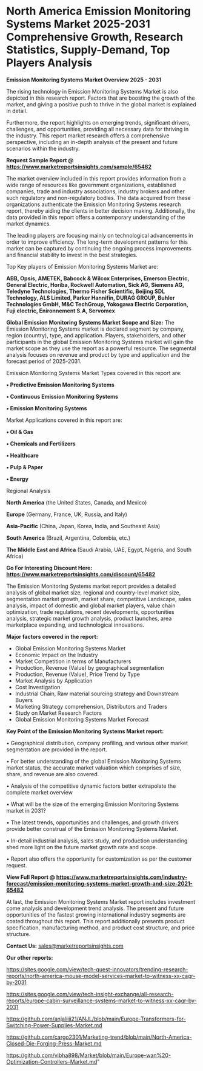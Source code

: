 # North America Emission Monitoring Systems Market 2025-2031 Comprehensive Growth, Research Statistics, Supply-Demand,  Top Players Analysis

<Strong> Emission Monitoring Systems Market Overview 2025 - 2031</strong>

The rising technology in Emission Monitoring Systems Market is also depicted in this research report. Factors that are boosting the growth of the market, and giving a positive push to thrive in the global market is explained in detail.

Furthermore, the report highlights on emerging trends, significant drivers, challenges, and opportunities, providing all necessary data for thriving in the industry. This report market research offers a comprehensive perspective, including an in-depth analysis of the present and future scenarios within the industry.

<strong>Request Sample Report @ <a href=https://www.marketreportsinsights.com/sample/65482>https://www.marketreportsinsights.com/sample/65482</a></strong>

The market overview included in this report provides information from a wide range of resources like government organizations, established companies, trade and industry associations, industry brokers and other such regulatory and non-regulatory bodies. The data acquired from these organizations authenticate the Emission Monitoring Systems research report, thereby aiding the clients in better decision making. Additionally, the data provided in this report offers a contemporary understanding of the market dynamics.

The leading players are focusing mainly on technological advancements in order to improve efficiency. The long-term development patterns for this market can be captured by continuing the ongoing process improvements and financial stability to invest in the best strategies.

Top Key players of Emission Monitoring Systems Market are:

<strong>ABB, Opsis, AMETEK, Babcock & Wilcox Enterprises, Emerson Electric, General Electric, Horiba, Rockwell Automation, Sick AG, Siemens AG, Teledyne Technologies, Thermo Fisher Scientific, Beijing SDL Technology, ALS Limited, Parker Hannifin, DURAG GROUP, Buhler Technologies GmbH, M&C TechGroup, Yokogawa Electric Corporation, Fuji electric, Enironnement S.A, Servomex</strong>

<strong><b>Global Emission Monitoring Systems Market Scope and Size:</b></strong>
The Emission Monitoring Systems market is declared segment by company, region (country), type, and application. Players, stakeholders, and other participants in the global Emission Monitoring Systems market will gain the market scope as they use the report as a powerful resource. The segmental analysis focuses on revenue and product by type and application and the forecast period of 2025-2031.

Emission Monitoring Systems Market Types covered in this report are:

<strong>• Predictive Emission Monitoring Systems

• Continuous Emission Monitoring Systems

• Emission Monitoring Systems</strong>

Market Applications covered in this report are:

<strong>• Oil & Gas

• Chemicals and Fertilizers

• Healthcare

• Pulp & Paper

• Energy</strong> 

Regional Analysis

<strong>North America</strong> (the United States, Canada, and Mexico)

<strong>Europe</strong> (Germany, France, UK, Russia, and Italy)

<strong>Asia-Pacific</strong> (China, Japan, Korea, India, and Southeast Asia)

<strong>South America</strong> (Brazil, Argentina, Colombia, etc.)

<strong>The Middle East and Africa</strong> (Saudi Arabia, UAE, Egypt, Nigeria, and South Africa)

<strong>Go For Interesting Discount Here: <a href=https://www.marketreportsinsights.com/discount/65482>https://www.marketreportsinsights.com/discount/65482</a></strong>

The Emission Monitoring Systems market report provides a detailed analysis of global market size, regional and country-level market size, segmentation market growth, market share, competitive Landscape, sales analysis, impact of domestic and global market players, value chain optimization, trade regulations, recent developments, opportunities analysis, strategic market growth analysis, product launches, area marketplace expanding, and technological innovations.

<strong><b>Major factors covered in the report:</b></strong>
<ul>
  <li>Global Emission Monitoring Systems Market </li>
  <li>Economic Impact on the Industry</li>
  <li>Market Competition in terms of Manufacturers</li>
  <li>Production, Revenue (Value) by geographical segmentation</li>
  <li>Production, Revenue (Value), Price Trend by Type</li>
  <li>Market Analysis by Application</li>
  <li>Cost Investigation</li>
  <li>Industrial Chain, Raw material sourcing strategy and Downstream Buyers</li>
  <li>Marketing Strategy comprehension, Distributors and Traders</li>
  <li>Study on Market Research Factors</li>
  <li>Global Emission Monitoring Systems Market Forecast</li>
</ul>

<strong><b>Key Point of the Emission Monitoring Systems Market report:</b></strong>

• Geographical distribution, company profiling, and various other market segmentation are provided in the report.

• For better understanding of the global Emission Monitoring Systems market status, the accurate market valuation which comprises of size, share, and revenue are also covered.

• Analysis of the competitive dynamic factors better extrapolate the complete market overview

• What will be the size of the emerging Emission Monitoring Systems market in 2031?

• The latest trends, opportunities and challenges, and growth drivers provide better construal of the Emission Monitoring Systems Market.

• In-detail industrial analysis, sales study, and production understanding shed more light on the future market growth rate and scope.

• Report also offers the opportunity for customization as per the customer request.

<strong><b>View Full Report @ <a href=https://www.marketreportsinsights.com/industry-forecast/emission-monitoring-systems-market-growth-and-size-2021-65482>https://www.marketreportsinsights.com/industry-forecast/emission-monitoring-systems-market-growth-and-size-2021-65482</a></b></strong>


At last, the Emission Monitoring Systems Market report includes investment come analysis and development trend analysis. The present and future opportunities of the fastest growing international industry segments are coated throughout this report. This report additionally presents product specification, manufacturing method, and product cost structure, and price structure.

<strong>Contact Us:</strong>
sales@marketreportsinsights.com

<strong>Our other reports:</strong>

<a href=https://sites.google.com/view/tech-quest-innovators/trending-research-reports/north-america-mouse-model-services-market-to-witness-xx-cagr-by-2031>https://sites.google.com/view/tech-quest-innovators/trending-research-reports/north-america-mouse-model-services-market-to-witness-xx-cagr-by-2031</a>

<a href=https://sites.google.com/view/tech-insight-exchange/all-research-reports/europe-cabin-surveillance-systems-market-to-witness-xx-cagr-by-2031>https://sites.google.com/view/tech-insight-exchange/all-research-reports/europe-cabin-surveillance-systems-market-to-witness-xx-cagr-by-2031</a>

<a href=https://github.com/anjaliiii21/ANJL/blob/main/Europe-Transformers-for-Switching-Power-Supplies-Market.md>https://github.com/anjaliiii21/ANJL/blob/main/Europe-Transformers-for-Switching-Power-Supplies-Market.md</a>

<a href=https://github.com/cargo2301/Marketing-trend/blob/main/North-America-Closed-Die-Forging-Press-Market.md>https://github.com/cargo2301/Marketing-trend/blob/main/North-America-Closed-Die-Forging-Press-Market.md</a>

<a href=https://github.com/vibha898/Market/blob/main/Europe-wan%20-Optimization-Controllers-Market.md>https://github.com/vibha898/Market/blob/main/Europe-wan%20-Optimization-Controllers-Market.md</a>"
